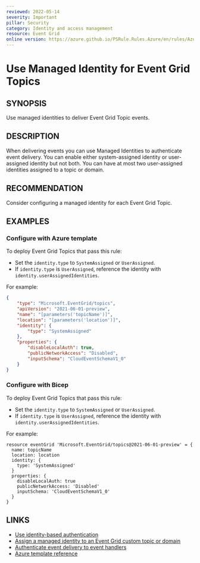 ```yaml
---
reviewed: 2022-05-14
severity: Important
pillar: Security
category: Identity and access management
resource: Event Grid
online version: https://azure.github.io/PSRule.Rules.Azure/en/rules/Azure.EventGrid.ManagedIdentity/
---
```


# Use Managed Identity for Event Grid Topics

## SYNOPSIS

Use managed identities to deliver Event Grid Topic events.

## DESCRIPTION

When delivering events you can use Managed Identities to authenticate event delivery.
You can enable either system-assigned identity or user-assigned identity but not both.
You can have at most two user-assigned identities assigned to a topic or domain.

## RECOMMENDATION

Consider configuring a managed identity for each Event Grid Topic.

## EXAMPLES

### Configure with Azure template

To deploy Event Grid Topics that pass this rule:

- Set the `identity.type` to `SystemAssigned` or `UserAssigned`.
- If `identity.type` is `UserAssigned`, reference the identity with `identity.userAssignedIdentities`.

For example:

```json
{
    "type": "Microsoft.EventGrid/topics",
    "apiVersion": "2021-06-01-preview",
    "name": "[parameters('topicName')]",
    "location": "[parameters('location')]",
    "identity": {
        "type": "SystemAssigned"
    },
    "properties": {
        "disableLocalAuth": true,
        "publicNetworkAccess": "Disabled",
        "inputSchema": "CloudEventSchemaV1_0"
    }
}
```

### Configure with Bicep

To deploy Event Grid Topics that pass this rule:

- Set the `identity.type` to `SystemAssigned` or `UserAssigned`.
- If `identity.type` is `UserAssigned`, reference the identity with `identity.userAssignedIdentities`.

For example:

```bicep
resource eventGrid 'Microsoft.EventGrid/topics@2021-06-01-preview' = {
  name: topicName
  location: location
  identity: {
    type: 'SystemAssigned'
  }
  properties: {
    disableLocalAuth: true
    publicNetworkAccess: 'Disabled'
    inputSchema: 'CloudEventSchemaV1_0'
  }
}
```

## LINKS

- [Use identity-based authentication](https://docs.microsoft.com/azure/architecture/framework/security/design-identity-authentication#use-identity-based-authentication)
- [Assign a managed identity to an Event Grid custom topic or domain](https://docs.microsoft.com/azure/event-grid/enable-identity-custom-topics-domains)
- [Authenticate event delivery to event handlers](https://docs.microsoft.com/azure/event-grid/security-authentication)
- [Azure template reference](https://docs.microsoft.com/azure/templates/microsoft.eventgrid/topics)
